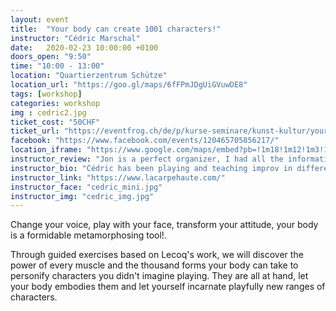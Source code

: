 ```yaml
---
layout: event
title:  "Your body can create 1001 characters!"
instructor: "Cédric Marschal"
date:   2020-02-23 10:00:00 +0100
doors_open: "9:50"
time: "10:00 - 13:00"
location: "Quartierzentrum Schütze"
location_url: "https://goo.gl/maps/6fFPmJDgUiGVuwDE8"
tags: [workshop]
categories: workshop
img : cedric2.jpg
ticket_cost: "50CHF"
ticket_url: "https://eventfrog.ch/de/p/kurse-seminare/kunst-kultur/your-body-can-create-1001-characters-by-cedric-marschal-6628383482240332305.html"
facebook: "https://www.facebook.com/events/120465705856217/"
location_iframe: "https://www.google.com/maps/embed?pb=!1m18!1m12!1m3!1d2701.1863373250076!2d8.521228715622962!3d47.38879707917083!2m3!1f0!2f0!3f0!3m2!1i1024!2i768!4f13.1!3m3!1m2!1s0x47900b14d12ccfeb%3A0x44855a9125c487c9!2sQuartierzentrum%20Sch%C3%BCtze!5e0!3m2!1sen!2sch!4v1584042231959!5m2!1sen!2sch"
instructor_review: "Jon is a perfect organizer, I had all the information needed in time, and he's very reactive. It's awesome, I could completely focus on the teaching and not worry about anything else. His community is open, fun, and warm-welcoming. It was a pleasure to meet them =)"
instructor_bio: "Cédric has been playing and teaching improv in different companies in Strasbourg (France), he's a member and co-founder of La Carpe Haute. La Carpe Haute could be described as explosive, sincere, physical and silly. He loves miming, clowning and playing with the body, that's what he wants to bring in his performances and workshops."
instructor_link: "https://www.lacarpehaute.com/"
instructor_face: "cedric_mini.jpg"
instructor_img: "cedric_img.jpg"
---
```

Change your voice, play with your face, transform your attitude, your body is a formidable metamorphosing tool!.<!--more-->

Through guided exercises based on Lecoq's work, we will discover the power of every muscle and the thousand forms your body can take to personify characters you didn't imagine playing. They are all at hand, let your body embodies them and let yourself incarnate playfully new ranges of characters.
